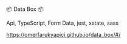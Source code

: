 📦 Data Box 📦









 Api,
 TypeScript,
 Form Data,
 jest,
 xstate,
 sass


https://omerfarukyapici.github.io/data_box/#/
